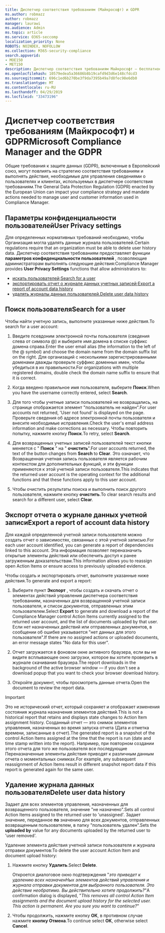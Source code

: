 ```yaml
---
title: Диспетчер соответствия требованиям (Майкрософт) и GDPR
ms.author: robmazz
author: robmazz
manager: laurawi
ms.audience: Admin
ms.topic: article
ms.service: O365-seccomp
localization_priority: None
ROBOTS: NOINDEX, NOFOLLOW
ms.collection: M365-security-compliance
search.appverid:
- MOE150
- MET150
description: Диспетчер соответствия требованиям Майкрософт — бесплатное средство оценки рисков на основе рабочих процессов на портале доверия службы Майкрософт. Диспетчер соответствия требованиям позволяет отслеживать, назначать и проверять нормативные действия, связанные с облачными службами Майкрософт.
ms.openlocfilehash: 10579edea5a36686b8b19cafd9d3d6e148cfdcd3
ms.sourcegitcommit: 696c1ed6b270be3f9da7395b49a7d8fec98e6db0
ms.translationtype: MT
ms.contentlocale: ru-RU
ms.lasthandoff: 04/29/2019
ms.locfileid: "33473196"
---
```

# <a name="microsoft-compliance-manager-and-the-gdpr"></a><span data-ttu-id="3748f-104">Диспетчер соответствия требованиям (Майкрософт) и GDPR</span><span class="sxs-lookup"><span data-stu-id="3748f-104">Microsoft Compliance Manager and the GDPR</span></span>

<span data-ttu-id="3748f-105">Общие требования к защите данных (GDPR), включенные в Европейский союз, могут повлиять на стратегию соответствия требованиям и выполнять действия, необходимые для управления сведениями о пользователях и клиентах, используемых в диспетчере соответствия требованиям.</span><span class="sxs-lookup"><span data-stu-id="3748f-105">The General Data Protection Regulation (GDPR) enacted by the European Union can impact your compliance strategy and mandate actions needed to manage user and customer information used in Compliance Manager.</span></span>

## <a name="user-privacy-settings"></a><span data-ttu-id="3748f-106">Параметры конфиденциальности пользователей</span><span class="sxs-lookup"><span data-stu-id="3748f-106">User Privacy settings</span></span>

<span data-ttu-id="3748f-107">Для определенных нормативных требований необходимо, чтобы Организация могла удалять данные журнала пользователей.</span><span class="sxs-lookup"><span data-stu-id="3748f-107">Certain regulations require that an organization must be able to delete user history data.</span></span> <span data-ttu-id="3748f-108">Диспетчер соответствия требованиям предоставляет функции **параметров конфиденциальности пользователей** , позволяющие администраторам выполнять следующие действия:</span><span class="sxs-lookup"><span data-stu-id="3748f-108">Compliance Manager provides **User Privacy Settings** functions that allow administrators to:</span></span>
  
- [<span data-ttu-id="3748f-109">искать пользователей;</span><span class="sxs-lookup"><span data-stu-id="3748f-109">Search for a user</span></span>](#search-for-a-user)
- [<span data-ttu-id="3748f-110">экспортировать отчет о журнале данных учетных записей;</span><span class="sxs-lookup"><span data-stu-id="3748f-110">Export a report of account data history</span></span>](#export-a-report-of-account-data-history)
- [<span data-ttu-id="3748f-111">удалять журналы данных пользователей.</span><span class="sxs-lookup"><span data-stu-id="3748f-111">Delete user data history</span></span>](#delete-user-data-history)
  
## <a name="search-for-a-user"></a><span data-ttu-id="3748f-112">Поиск пользователя</span><span class="sxs-lookup"><span data-stu-id="3748f-112">Search for a user</span></span>

<span data-ttu-id="3748f-113">Чтобы найти учетную запись, выполните указанные ниже действия.</span><span class="sxs-lookup"><span data-stu-id="3748f-113">To search for a user account:</span></span>
  
1. <span data-ttu-id="3748f-114">Введите псевдоним электронной почты пользователя (сведения слева от символа @) и выберите имя домена в списке суффикс домена справа.</span><span class="sxs-lookup"><span data-stu-id="3748f-114">Enter the user email alias (the information to the left of the @ symbol) and choose the domain name from the  domain suffix list on the right.</span></span> <span data-ttu-id="3748f-115">Для организаций с несколькими зарегистрированными доменами дважды проверьте суффикс доменных имен, чтобы убедиться в их правильности.</span><span class="sxs-lookup"><span data-stu-id="3748f-115">For organizations with multiple registered domains, double check the domain name suffix to ensure that it is correct.</span></span>

2. <span data-ttu-id="3748f-116">Когда введено правильное имя пользователя, выберите **Поиск**.</span><span class="sxs-lookup"><span data-stu-id="3748f-116">When you have the username correctly entered, select **Search**.</span></span>

3. <span data-ttu-id="3748f-117">Для того чтобы учетные записи пользователей не возвращались, на странице отображается элемент "пользователь не найден".</span><span class="sxs-lookup"><span data-stu-id="3748f-117">For user accounts not returned, 'User not found' is displayed on the page.</span></span> <span data-ttu-id="3748f-118">Проверьте сведения об адресе электронной почты пользователя и внесите необходимые исправления.</span><span class="sxs-lookup"><span data-stu-id="3748f-118">Check the user's email address information and make corrections as necessary.</span></span> <span data-ttu-id="3748f-119">Чтобы повторить попытку, нажмите кнопку **Поиск**.</span><span class="sxs-lookup"><span data-stu-id="3748f-119">To retry, select **Search**.</span></span>

4. <span data-ttu-id="3748f-120">Для возвращенных учетных записей пользователей текст кнопки меняется с " **Поиск** " на " **очистить**".</span><span class="sxs-lookup"><span data-stu-id="3748f-120">For user accounts returned, the text of the button changes from **Search** to **Clear**.</span></span> <span data-ttu-id="3748f-121">Это означает, что Возвращенная учетная запись пользователя является рабочим контекстом для дополнительных функций, и эти функции применяются к этой учетной записи пользователя.</span><span class="sxs-lookup"><span data-stu-id="3748f-121">This indicates that the returned user account is the operating context for the additional functions and that these functions apply to this user account.</span></span>

5. <span data-ttu-id="3748f-122">Чтобы очистить результаты поиска и выполнить поиск другого пользователя, нажмите кнопку **очистить**.</span><span class="sxs-lookup"><span data-stu-id="3748f-122">To clear search results and search for a different user, select **Clear**.</span></span>

## <a name="export-a-report-of-account-data-history"></a><span data-ttu-id="3748f-123">Экспорт отчета о журнале данных учетной записи</span><span class="sxs-lookup"><span data-stu-id="3748f-123">Export a report of account data history</span></span>

<span data-ttu-id="3748f-124">Для каждой определенной учетной записи пользователя можно создать отчет о зависимостях, связанных с этой учетной записью.</span><span class="sxs-lookup"><span data-stu-id="3748f-124">For each user account identified, you can generate a report of dependencies linked to this account.</span></span> <span data-ttu-id="3748f-125">Эта информация позволяет переназначить открытые элементы действий или обеспечить доступ к ранее загруженным доказательствам.</span><span class="sxs-lookup"><span data-stu-id="3748f-125">This information allows you to reassign open Action Items or ensure access to previously uploaded evidence.</span></span>
  
 <span data-ttu-id="3748f-126">Чтобы создать и экспортировать отчет, выполните указанные ниже действия.</span><span class="sxs-lookup"><span data-stu-id="3748f-126">To generate and export a report:</span></span>
  
1. <span data-ttu-id="3748f-127">Выберите пункт **Экспорт** , чтобы создать и скачать отчет о элементах действий управления диспетчера соответствия требованиям, назначенных для возвращенной учетной записи пользователя, и список документов, отправленных этим пользователем.</span><span class="sxs-lookup"><span data-stu-id="3748f-127">Select **Export** to generate and download a report of the Compliance Manager control Action Items currently assigned to the returned user account, and the list of documents uploaded by that user.</span></span> <span data-ttu-id="3748f-128">Если нет назначенных действий или отправленных документов, в сообщении об ошибке указывается "нет данных для этого пользователя".</span><span class="sxs-lookup"><span data-stu-id="3748f-128">If there are no assigned actions or uploaded documents, an error message states "No data for this user".</span></span>

2. <span data-ttu-id="3748f-129">Отчет загружается в фоновом окне активного браузера, если вы не видите всплывающее окно загрузки, которое вы хотите проверить в журнале скачивания браузера.</span><span class="sxs-lookup"><span data-stu-id="3748f-129">The report downloads in the background of the active browser window — if you don't see a download popup that you want to check your browser download history.</span></span>

3. <span data-ttu-id="3748f-130">Откройте документ, чтобы просмотреть данные отчета.</span><span class="sxs-lookup"><span data-stu-id="3748f-130">Open the document to review the report data.</span></span>

> [!IMPORTANT]
> <span data-ttu-id="3748f-131">Это не исторический отчет, который сохраняет и отображает изменения состояния журнала назначения элементов действий.</span><span class="sxs-lookup"><span data-stu-id="3748f-131">This is not a historical report that retains and displays state changes to Action Item assignment history.</span></span> <span data-ttu-id="3748f-132">Созданный отчет — это снимок элементов управления, назначенных во время запуска отчета (Дата и отметка времени, записанные в отчет).</span><span class="sxs-lookup"><span data-stu-id="3748f-132">The generated report is a snapshot of the control Action Items assigned at the time that the report is run (date and time stamp written into the report).</span></span> <span data-ttu-id="3748f-133">Например, при повторном создании этого отчета для того же пользователя все последующие Переназначенные элементы действия приводят к различным данным отчета о моментальных снимках.</span><span class="sxs-lookup"><span data-stu-id="3748f-133">For example, any subsequent reassignment of Action Items result in different snapshot report data if this report is generated again for the same user.</span></span>
  
## <a name="delete-user-data-history"></a><span data-ttu-id="3748f-134">Удаление журнала данных пользователя</span><span class="sxs-lookup"><span data-stu-id="3748f-134">Delete user data history</span></span>

<span data-ttu-id="3748f-135">Задает для всех элементов управления, назначенных для возвращенного пользователя, значение "не назначено".</span><span class="sxs-lookup"><span data-stu-id="3748f-135">Sets all control Action Items assigned to the returned user to 'unassigned'.</span></span> <span data-ttu-id="3748f-136">Задает значение, переданное **по** значению для всех документов, отправленных возвращенным пользователем, в папку "пользователь удален".</span><span class="sxs-lookup"><span data-stu-id="3748f-136">Sets the **uploaded by** value for any documents uploaded by the returned user to 'user removed'.</span></span>
  
<span data-ttu-id="3748f-137">Удаление элемента действия учетной записи пользователя и журнала отправки документов:</span><span class="sxs-lookup"><span data-stu-id="3748f-137">To delete the user account Action Item and document upload history:</span></span>
  
1. <span data-ttu-id="3748f-138">Нажмите кнопку **Удалить**.</span><span class="sxs-lookup"><span data-stu-id="3748f-138">Select **Delete**.</span></span>

    <span data-ttu-id="3748f-139">Откроется диалоговое окно подтверждения "*это приведет к удалению всех назначенНых элементов действий управления и журнала отправки документов для выбранного пользователя. Это действие необратимо. Вы действительно хотите продолжить?*"</span><span class="sxs-lookup"><span data-stu-id="3748f-139">A confirmation dialog is displayed, "*This removes all control Action Item assignments and the document upload history for the selected user. This action is permanent. Are you sure you want to continue?*"</span></span>

2. <span data-ttu-id="3748f-140">Чтобы продолжить, нажмите кнопку **ОК**, в противном случае нажмите **кнопку Отмена**.</span><span class="sxs-lookup"><span data-stu-id="3748f-140">To continue select **OK**, otherwise select **Cancel**.</span></span>
